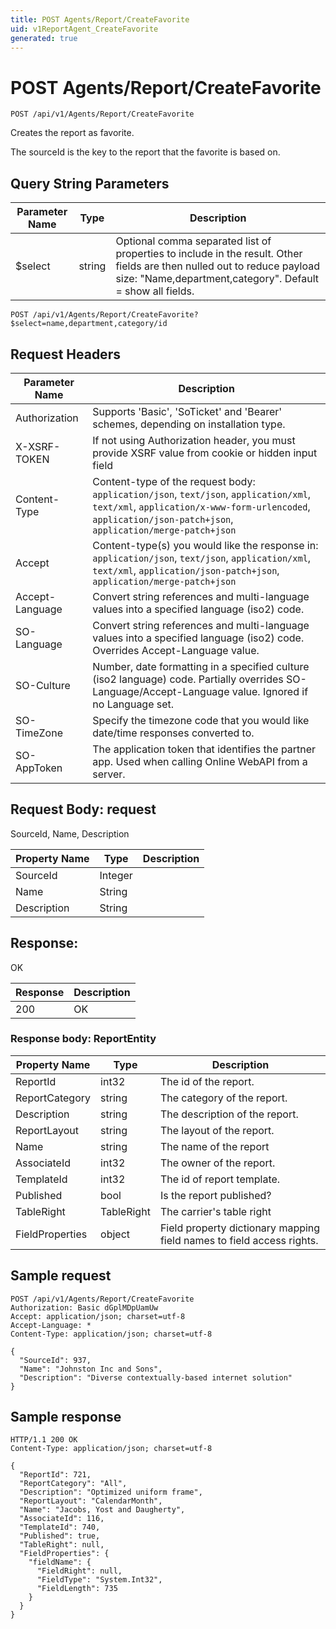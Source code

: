 ```yaml
---
title: POST Agents/Report/CreateFavorite
uid: v1ReportAgent_CreateFavorite
generated: true
---
```


# POST Agents/Report/CreateFavorite

```http
POST /api/v1/Agents/Report/CreateFavorite
```

Creates the report as favorite.


The sourceId is the key to the report that the favorite is based on.






## Query String Parameters

| Parameter Name | Type |  Description |
|----------------|------|--------------|
| $select | string |  Optional comma separated list of properties to include in the result. Other fields are then nulled out to reduce payload size: "Name,department,category". Default = show all fields. |

```http
POST /api/v1/Agents/Report/CreateFavorite?$select=name,department,category/id
```


## Request Headers

| Parameter Name | Description |
|----------------|-------------|
| Authorization  | Supports 'Basic', 'SoTicket' and 'Bearer' schemes, depending on installation type. |
| X-XSRF-TOKEN   | If not using Authorization header, you must provide XSRF value from cookie or hidden input field |
| Content-Type | Content-type of the request body: `application/json`, `text/json`, `application/xml`, `text/xml`, `application/x-www-form-urlencoded`, `application/json-patch+json`, `application/merge-patch+json` |
| Accept         | Content-type(s) you would like the response in: `application/json`, `text/json`, `application/xml`, `text/xml`, `application/json-patch+json`, `application/merge-patch+json` |
| Accept-Language | Convert string references and multi-language values into a specified language (iso2) code. |
| SO-Language | Convert string references and multi-language values into a specified language (iso2) code. Overrides Accept-Language value. |
| SO-Culture | Number, date formatting in a specified culture (iso2 language) code. Partially overrides SO-Language/Accept-Language value. Ignored if no Language set. |
| SO-TimeZone | Specify the timezone code that you would like date/time responses converted to. |
| SO-AppToken | The application token that identifies the partner app. Used when calling Online WebAPI from a server. |

## Request Body: request 

SourceId, Name, Description 

| Property Name | Type |  Description |
|----------------|------|--------------|
| SourceId | Integer |  |
| Name | String |  |
| Description | String |  |

## Response:

OK

| Response | Description |
|----------------|-------------|
| 200 | OK |

### Response body: ReportEntity

| Property Name | Type |  Description |
|----------------|------|--------------|
| ReportId | int32 | The id of the report. |
| ReportCategory | string | The category of the report. |
| Description | string | The description of the report. |
| ReportLayout | string | The layout of the report. |
| Name | string | The name of the report |
| AssociateId | int32 | The owner of the report. |
| TemplateId | int32 | The id of report template. |
| Published | bool | Is the report published? |
| TableRight | TableRight | The carrier's table right |
| FieldProperties | object | Field property dictionary mapping field names to field access rights. |

## Sample request

```http!
POST /api/v1/Agents/Report/CreateFavorite
Authorization: Basic dGplMDpUamUw
Accept: application/json; charset=utf-8
Accept-Language: *
Content-Type: application/json; charset=utf-8

{
  "SourceId": 937,
  "Name": "Johnston Inc and Sons",
  "Description": "Diverse contextually-based internet solution"
}
```

## Sample response

```http_
HTTP/1.1 200 OK
Content-Type: application/json; charset=utf-8

{
  "ReportId": 721,
  "ReportCategory": "All",
  "Description": "Optimized uniform frame",
  "ReportLayout": "CalendarMonth",
  "Name": "Jacobs, Yost and Daugherty",
  "AssociateId": 116,
  "TemplateId": 740,
  "Published": true,
  "TableRight": null,
  "FieldProperties": {
    "fieldName": {
      "FieldRight": null,
      "FieldType": "System.Int32",
      "FieldLength": 735
    }
  }
}
```